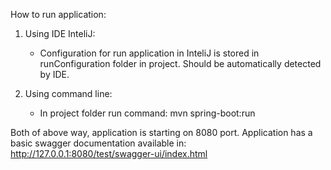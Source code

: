 How to run application:
1) Using IDE InteliJ: 
   - Configuration for run application in InteliJ is stored in runConfiguration folder in project.
     Should be automatically detected by IDE.

2) Using command line:
    - In project folder run command: mvn spring-boot:run

Both of above way, application is starting on 8080 port.
Application has a basic swagger documentation available in: http://127.0.0.1:8080/test/swagger-ui/index.html
   
    